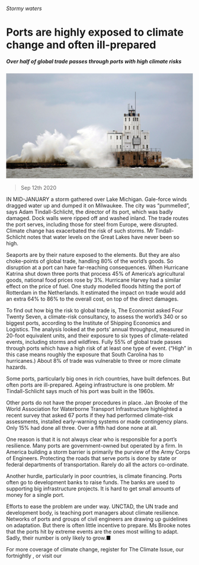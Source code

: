 ###### Stormy waters

# Ports are highly exposed to climate change and often ill-prepared 

##### Over half of global trade passes through ports with high climate risks 

![image](images/20200912_FNP001_0.jpg) 

> Sep 12th 2020 

IN MID-JANUARY a storm gathered over Lake Michigan. Gale-force winds dragged water up and dumped it on Milwaukee. The city was “pummelled”, says Adam Tindall-Schlicht, the director of its port, which was badly damaged. Dock walls were ripped off and washed inland. The trade routes the port serves, including those for steel from Europe, were disrupted. Climate change has exacerbated the risk of such storms. Mr Tindall-Schlicht notes that water levels on the Great Lakes have never been so high.

Seaports are by their nature exposed to the elements. But they are also choke-points of global trade, handling 80% of the world’s goods. So disruption at a port can have far-reaching consequences. When Hurricane Katrina shut down three ports that process 45% of America’s agricultural goods, national food prices rose by 3%. Hurricane Harvey had a similar effect on the price of fuel. One study modelled floods hitting the port of Rotterdam in the Netherlands. It estimated the impact on trade would add an extra 64% to 86% to the overall cost, on top of the direct damages.


To find out how big the risk to global trade is, The Economist asked Four Twenty Seven, a climate-risk consultancy, to assess the world’s 340 or so biggest ports, according to the Institute of Shipping Economics and Logistics. The analysis looked at the ports’ annual throughput, measured in 20-foot equivalent units, and their exposure to six types of climate-related events, including storms and wildfires. Fully 55% of global trade passes through ports which have a high risk of at least one type of event. (“High” in this case means roughly the exposure that South Carolina has to hurricanes.) About 8% of trade was vulnerable to three or more climate hazards.

Some ports, particularly big ones in rich countries, have built defences. But often ports are ill-prepared. Ageing infrastructure is one problem. Mr Tindall-Schlicht says much of his port was built in the 1960s.

Other ports do not have the proper procedures in place. Jan Brooke of the World Association for Waterborne Transport Infrastructure highlighted a recent survey that asked 67 ports if they had performed climate-risk assessments, installed early-warning systems or made contingency plans. Only 15% had done all three. Over a fifth had done none at all.

One reason is that it is not always clear who is responsible for a port’s resilience. Many ports are government-owned but operated by a firm. In America building a storm barrier is primarily the purview of the Army Corps of Engineers. Protecting the roads that serve ports is done by state or federal departments of transportation. Rarely do all the actors co-ordinate.

Another hurdle, particularly in poor countries, is climate financing. Ports often go to development banks to raise funds. The banks are used to supporting big infrastructure projects. It is hard to get small amounts of money for a single port.

Efforts to ease the problem are under way. UNCTAD, the UN trade and development body, is teaching port managers about climate resilience. Networks of ports and groups of civil engineers are drawing up guidelines on adaptation. But there is often little incentive to prepare. Ms Brooke notes that the ports hit by extreme events are the ones most willing to adapt. Sadly, their number is only likely to grow.■

For more coverage of climate change, register for The Climate Issue, our fortnightly , or visit our 

